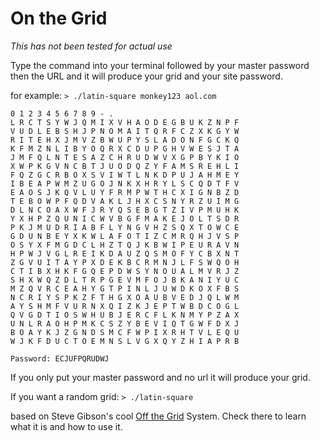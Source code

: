 # On the Grid

*This has not been tested for actual use*

Type the command into your terminal followed by your master password then the URL 
and it will produce your grid and your site password.


for example:
`> ./latin-square monkey123 aol.com`

```
0 1 2 3 4 5 6 7 8 9 - . 
L R C T S Y W J Q M I X V H A O D E G B U K Z N P F 
V U D L E B S H J P N O M A I T Q R F C Z X K G Y W 
R I T E H X J M V Z B W U P Y S L A D O N F G C K Q 
K F M Z N L I B Y O Q R X C D U P G H V W E S J T A 
J M F Q L N T E S A Z C H R U D W V X G P B Y K I O 
X W P K G V N C B T J U O D Q Z Y F A M S R E H L I 
F Q Z G C R B O X S V I W T L N K D P U J A H M E Y 
I B E A P W M Z U G O J N K X H R Y L S C Q D T F V 
E A O S J K Q V L U Y F R M P W T H C X I G N B Z D 
T E B O W P F Q D V A K L J H X C S N Y R Z U I M G 
D L N C O A X W F J R Y Q S E B G T Z I V P M U H K 
Y X H P Z Q U N I C W V B G F M A K E J O L T S D R 
P K J M U D R I A B F L Y N G V H Z S Q X T O W C E 
G D U N B E Y X K W L A F O T I Z C M R Q H J V S P 
O S Y X F M G D C L H Z T Q J K B W I P E U R A V N 
H P W J V G L R E I K D A U Z Q S M O F Y C B X N T 
Z G V U I T A Y P X D E K B C R M N J L F S W Q O H 
C T I B X H K F G Q E P D W S Y N O U A L M V R J Z 
S H X W Q Z D L T R P G E V M F O J B K A N I Y U C 
M Z Q V R C E A H Y G T P I N L J U W D K O X F B S 
N C R I Y S P K Z F T H G X O A U B V E D J Q L W M 
A Y S H M F V U R N X Q I Z K J E P T W B D C O G L 
Q V G D T I O S W H U B J E R C F L K N M Y P Z A X 
U N L R A O H P M K C S Z Y B E V I Q T G W F D X J 
B O A Y K J Z G N D S M C F W P I X R H T V L E Q U 
W J K F D U C T O E M N S L V G X Q Y Z H I A P R B 

Password: ECJUFPQRUDWJ
```

If you only put your master password and no url it will produce your grid.

If you want a random grid: `> ./latin-square`

based on Steve Gibson's cool [Off the Grid](https://www.grc.com/offthegrid.htm) System. Check there to learn what it is and how to use it.
